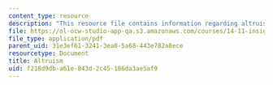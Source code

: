 ```yaml
---
content_type: resource
description: "This resource file contains information regarding altruism.\r\n\r\n"
file: https://ol-ocw-studio-app-qa.s3.amazonaws.com/courses/14-11-insights-from-game-theory-into-social-behavior-fall-2013/f218d9dba61e843d2c45186da3ae5af9_MIT14_11F13_Altruism.pdf
file_type: application/pdf
parent_uid: 31e3ef61-3241-3ea0-5a68-443e782a8ece
resourcetype: Document
title: Altruism
uid: f218d9db-a61e-843d-2c45-186da3ae5af9
---
```

